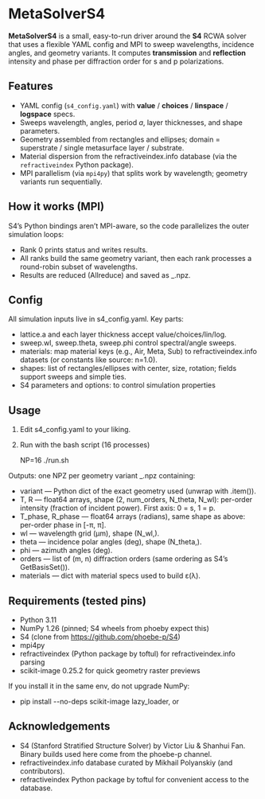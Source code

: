 # MetaSolverS4

**MetaSolverS4** is a small, easy-to-run driver around the **S4** RCWA solver that uses a flexible YAML config and MPI to sweep wavelengths, incidence angles, and geometry variants. It computes **transmission** and **reflection** intensity and phase per diffraction order for s and p polarizations.

## Features

- YAML config (`s4_config.yaml`) with **value** / **choices** / **linspace** / **logspace** specs.
- Sweeps wavelength, angles, period *a*, layer thicknesses, and shape parameters.
- Geometry assembled from rectangles and ellipses; domain = superstrate / single metasurface layer / substrate.
- Material dispersion from the refractiveindex.info database (via the `refractiveindex` Python package).
- MPI parallelism (via `mpi4py`) that splits work by wavelength; geometry variants run sequentially.

## How it works (MPI)

S4’s Python bindings aren’t MPI-aware, so the code parallelizes the outer simulation loops:

- Rank 0 prints status and writes results.
- All ranks build the same geometry variant, then each rank processes a round-robin subset of wavelengths.
- Results are reduced (Allreduce) and saved as <filename>_<variant>.npz.

## Config

All simulation inputs live in s4_config.yaml. Key parts:

- lattice.a and each layer thickness accept value/choices/lin/log.
- sweep.wl, sweep.theta, sweep.phi control spectral/angle sweeps.
- materials: map material keys (e.g., Air, Meta, Sub) to refractiveindex.info datasets (or constants like source: n=1.0).
- shapes: list of rectangles/ellipses with center, size, rotation; fields support sweeps and simple ties.
- S4 parameters and options: to control simulation properties

## Usage
1) Edit s4_config.yaml to your liking.
2) Run with the bash script (16 processes)

    NP=16 ./run.sh 
    
Outputs: one NPZ per geometry variant
<filename>_<vidx>.npz containing:

- variant — Python dict of the exact geometry used (unwrap with .item()).
- T, R — float64 arrays, shape (2, num_orders, N_theta, N_wl): per-order intensity (fraction of incident power). First axis: 0 = s, 1 = p.
- T_phase, R_phase — float64 arrays (radians), same shape as above: per-order phase in [-π, π].
- wl — wavelength grid (µm), shape (N_wl,).
- theta — incidence polar angles (deg), shape (N_theta,).
- phi — azimuth angles (deg).
- orders — list of (m, n) diffraction orders (same ordering as S4’s GetBasisSet()).
- materials — dict with material specs used to build ε(λ).

## Requirements (tested pins)

- Python 3.11
- NumPy 1.26 (pinned; S4 wheels from phoeby expect this)
- S4 (clone from https://github.com/phoebe-p/S4)
- mpi4py
- refractiveindex (Python package by toftul) for refractiveindex.info parsing
- scikit-image 0.25.2 for quick geometry raster previews

If you install it in the same env, do not upgrade NumPy:

- pip install --no-deps scikit-image lazy_loader, or

## Acknowledgements

- S4 (Stanford Stratified Structure Solver) by Victor Liu & Shanhui Fan.
Binary builds used here come from the phoebe-p channel.
- refractiveindex.info database curated by Mikhail Polyanskiy (and contributors).
- refractiveindex Python package by toftul for convenient access to the database.